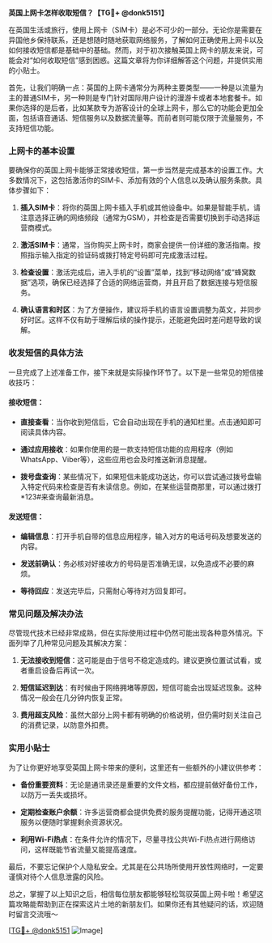 **英国上网卡怎样收取短信？【TG💪+ @donk5151】**

在英国生活或旅行，使用上网卡（SIM卡）是必不可少的一部分。无论你是需要在异国他乡保持联系，还是想随时随地获取网络服务，了解如何正确使用上网卡以及如何接收短信都是基础中的基础。然而，对于初次接触英国上网卡的朋友来说，可能会对“如何收取短信”感到困惑。这篇文章将为你详细解答这个问题，并提供实用的小贴士。

首先，让我们明确一点：英国的上网卡通常分为两种主要类型——一种是以流量为主的普通SIM卡，另一种则是专门针对国际用户设计的漫游卡或者本地套餐卡。如果你选择的是后者，比如某款专为游客设计的全球上网卡，那么它的功能会更加全面，包括语音通话、短信服务以及数据流量等。而前者则可能仅限于流量服务，不支持短信功能。

### 上网卡的基本设置

要确保你的英国上网卡能够正常接收短信，第一步当然是完成基本的设置工作。大多数情况下，这包括激活你的SIM卡、添加有效的个人信息以及确认服务条款。具体步骤如下：

1. **插入SIM卡**：将你的英国上网卡插入手机或其他设备中。如果是智能手机，请注意选择正确的网络频段（通常为GSM），并检查是否需要切换到手动选择运营商模式。
   
2. **激活SIM卡**：通常，当你购买上网卡时，商家会提供一份详细的激活指南。按照指示输入指定的验证码或拨打特定号码即可完成激活过程。

3. **检查设置**：激活完成后，进入手机的“设置”菜单，找到“移动网络”或“蜂窝数据”选项，确保已经选择了合适的网络运营商，并且开启了数据连接与短信服务。

4. **确认语言和时区**：为了方便操作，建议将手机的语言设置调整为英文，并同步好时区。这样不仅有助于理解后续的操作提示，还能避免因时差问题导致的误解。

### 收发短信的具体方法

一旦完成了上述准备工作，接下来就是实际操作环节了。以下是一些常见的短信接收技巧：

#### 接收短信：
- **直接查看**：当你收到短信后，它会自动出现在手机的通知栏里。点击通知即可阅读具体内容。
  
- **通过应用接收**：如果你使用的是一款支持短信功能的应用程序（例如WhatsApp、Viber等），这些应用也会及时推送新消息提醒。

- **拨号盘查询**：某些情况下，如果短信未能成功送达，你可以尝试通过拨号盘输入特定代码来检查是否有未读信息。例如，在某些运营商那里，可以通过拨打*123#来查询最新消息。

#### 发送短信：
- **编辑信息**：打开手机自带的信息应用程序，输入对方的电话号码及想要发送的内容。
  
- **发送前确认**：务必核对好接收方的号码是否准确无误，以免造成不必要的麻烦。

- **等待回应**：发送完毕后，只需耐心等待对方回复即可。

### 常见问题及解决办法

尽管现代技术已经非常成熟，但在实际使用过程中仍然可能出现各种意外情况。下面列举了几种常见问题及其解决方案：

1. **无法接收到短信**：这可能是由于信号不稳定造成的。建议更换位置试试看，或者重启设备后再试一次。

2. **短信延迟到达**：有时候由于网络拥堵等原因，短信可能会出现延迟现象。这种情况一般会在几分钟内恢复正常。

3. **费用超支风险**：虽然大部分上网卡都有明确的价格说明，但仍需时刻关注自己的消费记录，以防意外扣费。

### 实用小贴士

为了让你更好地享受英国上网卡带来的便利，这里还有一些额外的小建议供参考：

- **备份重要资料**：无论是通讯录还是重要的文件文档，都应提前做好备份工作，以防万一丢失或损坏。
  
- **定期检查账户余额**：许多运营商都会提供免费的服务提醒功能，记得开通这项服务以便随时掌握剩余资源状况。

- **利用Wi-Fi热点**：在条件允许的情况下，尽量寻找公共Wi-Fi热点进行网络访问，这样既能节省流量又能提高速度。

最后，不要忘记保护个人隐私安全。尤其是在公共场所使用开放性网络时，一定要谨慎对待个人信息泄露的风险。

总之，掌握了以上知识之后，相信每位朋友都能够轻松驾驭英国上网卡啦！希望这篇攻略能帮助到正在探索这片土地的新朋友们。如果你还有其他疑问的话，欢迎随时留言交流哦～

[[TG💪+ @donk5151](https://t.me/s/donk5151) ![Image](https://i.postimg.cc/rwNCRYN7/Snipaste-2025-04-30-17-27-05.png)]